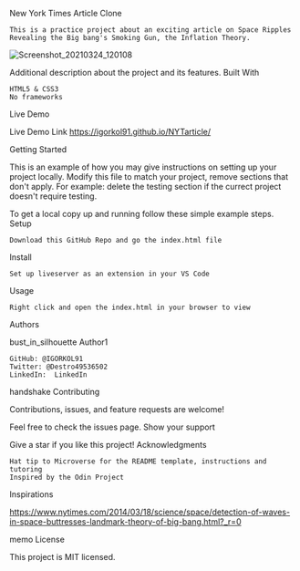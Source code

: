 New York Times Article Clone

    This is a practice project about an exciting article on Space Ripples Revealing the Big bang's Smoking Gun, the Inflation Theory.

![Screenshot_20210324_120108](https://user-images.githubusercontent.com/73760803/112308587-9659f300-8ca2-11eb-9a0c-1528803f39d3.png)

Additional description about the project and its features.
Built With

    HTML5 & CSS3
    No frameworks

Live Demo

Live Demo Link
https://igorkol91.github.io/NYTarticle/

Getting Started

This is an example of how you may give instructions on setting up your project locally. Modify this file to match your project, remove sections that don't apply. For example: delete the testing section if the currect project doesn't require testing.

To get a local copy up and running follow these simple example steps.
Setup

    Download this GitHub Repo and go the index.html file

Install

    Set up liveserver as an extension in your VS Code

Usage

    Right click and open the index.html in your browser to view

Authors

bust_in_silhouette Author1

    GitHub: @IGORKOL91
    Twitter: @Destro49536502
    LinkedIn:  LinkedIn

handshake Contributing

Contributions, issues, and feature requests are welcome!

Feel free to check the issues page.
Show your support

Give a star if you like this project!
Acknowledgments

    Hat tip to Microverse for the README template, instructions and tutoring
    Inspired by the Odin Project

Inspirations

   https://www.nytimes.com/2014/03/18/science/space/detection-of-waves-in-space-buttresses-landmark-theory-of-big-bang.html?_r=0

memo License

This project is MIT licensed.
